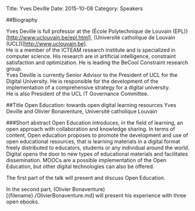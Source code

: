 Title: Yves Deville
Date: 2015-10-08
Category: Speakers

##Biography

Yves Deville is full professor at the (École Polytechnique 
de Louvain (EPL))[http://www.uclouvain.be/epl.html],
(Université catholique de Louvain (UCL))[http://www.uclouvain.be].  
He is a member of the ICTEAM research institute and is 
specialized in computer science.  His research are in artificial 
intelligence, constraint satisfaction and optimization. He is 
leading the BeCool Constraint research group.  
Yves Deville is currently Senior Advisor to the President of 
UCL for the Digital University.  He is responsible for the development 
of the implementation of a comprehensive strategy for a digital university.  
He is also President of the UCL IT Governance Committee.

##Title
Open Education:  towards open digital learning resources
Yves Deville and Olivier Bonaventure, Université catholique Louvain

###Short abstract
Open Education introduces, in the field of learning, an open approach 
with collaboration and knowledge sharing.  In terms of content, 
Open education proposes to promote the development and use of 
open educational resources, that is learning materials in a digital 
format freely distributed to educators, students or any individual 
around the world. Digital opens the door to new types of educational 
materials and facilitates dissemination. MOOCs are a possible 
implementation of the Open Education, but other digital technologies 
can also be offered.

The first part of the talk will present and discuss Open Education.

In the second part,  (Olivier Bonaventure)[{filename}./OlivierBonaventure.md] will present his experience 
with three open ebooks.  

